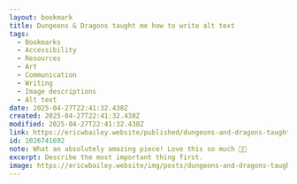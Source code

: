 ```yaml
---
layout: bookmark
title: Dungeons & Dragons taught me how to write alt text
tags:
  - Bookmarks
  - Accessibility
  - Resources
  - Art
  - Communication
  - Writing
  - Image descriptions
  - Alt text
date: 2025-04-27T22:41:32.438Z
created: 2025-04-27T22:41:32.438Z
modified: 2025-04-27T22:41:32.438Z
link: https://ericwbailey.website/published/dungeons-and-dragons-taught-me-how-to-write-alt-text/
id: 1026741692
note: What an absolutely amazing piece! Love this so much 👏👏
excerpt: Describe the most important thing first.
image: https://ericwbailey.website/img/posts/dungeons-and-dragons-taught-me-how-to-write-alt-text/share-image-facebook.png
---
```

